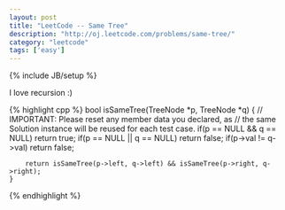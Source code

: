 ```yaml
---
layout: post
title: "LeetCode -- Same Tree"
description: "http://oj.leetcode.com/problems/same-tree/"
category: "leetcode"
tags: ['easy']
---
```


{% include JB/setup %}

I love recursion :)

{% highlight cpp %}
    bool isSameTree(TreeNode *p, TreeNode *q) {
        // IMPORTANT: Please reset any member data you declared, as
        // the same Solution instance will be reused for each test case.
        if(p == NULL && q == NULL) return true;
        if(p == NULL || q == NULL) return false;
        if(p->val != q->val) return false;
        
        return isSameTree(p->left, q->left) && isSameTree(p->right, q->right);
    }
{% endhighlight %}
